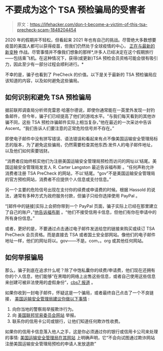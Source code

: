 # 不要成为这个 TSA 预检骗局的受害者

> 原文：<https://lifehacker.com/don-t-become-a-victim-of-this-tsa-precheck-scam-1848204454>

2020 年的假期并不轻松，但看起来 2021 年也有自己的挑战。尽管绝大多数想要疫苗的美国人都可以获得疫苗，但我们仍然处于全球疫情的中心， [正在与最新的新变种](https://lifehacker.com/what-you-need-to-know-about-the-omicron-variant-1848158084) 作战。尽管事情并不像我们想象的那样*,许多人已经决定在这个假期旅行——包括乘飞机。在这种情况下，获得(或更新)TSA 预检会员资格可能会很有吸引力，因此至少有一部分过程会顺利进行。*



不幸的是，骗子也看到了 PreCheck 的价值。以下是关于最新的 TSA 预检骗局应该知道的内容，以及如何避免这些骗局。

## 如何识别和避免 TSA 预检骗局

据前联邦调查局分析师克雷恩·哈塞尔德说，即使你通常能在一英里外发现一封钓鱼邮件，但今年，骗子们已经提高了他们的游戏水平。“与我们每天看到的其他诈骗不同，这些 TSA 预检诈骗邮件实际上相当复杂，”他在最近的一次采访中告诉 Ascent。“我们告诉人们要注意的正常危险信号并不存在。”

即使电子邮件中没有拼写错误、语法错误和看起来有点不像美国运输安全管理局标志的版本，为了避免这些骗局，仍然需要检查其他东西:发件人的电子邮件地址，以及他们如何索要钱财。

“消费者应始终核实他们为注册美国运输安全管理局预检而访问的网址以‘结尾。美国运输安全管理局发言人 R. Carter Langston 最近告诉福布斯 。“任何声称允许消费者注册 TSA PreCheck 的网站，不以‘结尾。“gov”不是美国运输安全管理局的官方预检网站，消费者不应提供个人信息或支付信息。”

另一个主要的危险信号出现在支付你的续费或申请费的时候。根据 Hassold 的说法，通常有多种方式为政府服务付款，但骗子只给你选择使用 PayPal 。

“[邮件中的链接]实际上会把你带到一个 PayPal 页面，骗子实际上已经在那里建立了自己的账户，”[他告诉福布斯](https://www.forbes.com/sites/suzannerowankelleher/2021/11/16/phishing-scam-tsa-precheck/?sh=3930b37762fc) 。“他们不接受信用卡信息，但他们有你在申请中的所有身份信息。”

或者，更好的是，不要通过点击通过电子邮件发送给您的链接来购买或续订 TSA PreCheck 会员资格。而是直接去 TSA 或者国土安全部网站。像他们的电子邮件地址一样，他们的网址将以。gov——不是。com，。org 或其他任何网站。

## 如何举报骗局

那么，骗子到底在追求什么呢？除了中饱私囊你的续费/申请费，他们现在还拥有你的个人信息，他们能够“在黑暗的网络上出售这些信息，或者自己使用这些信息来创建可被非法使用的虚假身份”，[cbs7 报道](https://www.cbs17.com/news/investigators/tsa-precheck-scam-looks-to-take-your-money-and-personal-info/) 。

如果你收到一封电子邮件，怀疑这是一个骗局，或者最终自己点击了一个不良链接， [美国运输安全管理局建议你做以下事情](https://www.tsa.gov/travel/frequently-asked-questions/i-think-i-may-have-fraudulently-enrolled-tsa-precheckr-what-do-i) :

1.  向你当地的警察局举报欺诈行为。
2.  向 [美国联邦贸易委员会网站](https://reportfraud.ftc.gov/) 举报。
3.  联系你的信用卡公司或银行，让他们知道任何欺诈性收费。

如果你的信用卡信息落入他人之手，这是你必须通过你的银行或信用卡公司来处理的事情: [美国运输安全管理局在其网站](https://www.tsa.gov/travel/frequently-asked-questions/i-think-i-may-have-fraudulently-enrolled-tsa-precheckr-what-do-i) 上明确声明，它“不会向试图通过欺诈网站注册美国运输安全管理局预检的申请人发放退款”
